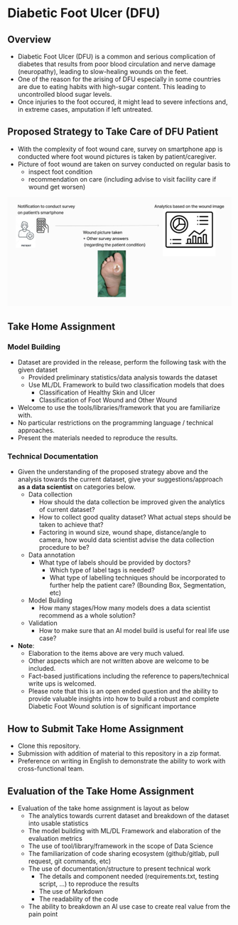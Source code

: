 # Diabetic Foot Ulcer (DFU)

## Overview

- Diabetic Foot Ulcer (DFU) is a common and serious complication of diabetes that results from poor blood circulation and nerve damage (neuropathy), leading to slow-healing wounds on the feet. 
- One of the reason for the arising of DFU especially in some countries are due to eating habits with high-sugar content. This leading to uncontrolled blood sugar levels. 
- Once injuries to the foot occured, it might lead to severe infections and, in extreme cases, amputation if left untreated.


## Proposed Strategy to Take Care of DFU Patient

- With the complexity of foot wound care, survey on smartphone app is conducted where foot wound pictures is taken by patient/caregiver. 
- Picture of foot wound are taken on survey conducted on regular basis to 
    - inspect foot condition
    - recommendation on care (including advise to visit facility care if wound get worsen)

<img src = "metadata/workflow.png">



## Take Home Assignment

### Model Building
-  Dataset are provided in the release, perform the following task with the given dataset
    - Provided preliminary statistics/data analysis towards the dataset
    - Use ML/DL Framework to build two classification models that does
        - Classification of Healthy Skin and Ulcer
        - Classification of Foot Wound and Other Wound
- Welcome to use the tools/libraries/framework that you are familiarize with. 
- No particular restrictions on the programming language / technical approaches. 
- Present the materials needed to reproduce the results.

### Technical Documentation

- Given the understanding of the proposed strategy above and the analysis towards the current dataset, give your suggestions/approach **as a data scientist** on categories below. 
    - Data collection
        - How should the data collection be improved given the analytics of current dataset?
        - How to collect good quality dataset? What actual steps should be taken to achieve that? 
        - Factoring in wound size, wound shape, distance/angle to camera, how would data scientist advise the data collection procedure to be?
    - Data annotation
        - What type of labels should be provided by doctors?
            - Which type of label tags is needed?
            - What type of labelling techniques should be incorporated to further help the patient care? (Bounding Box, Segmentation, etc)
    - Model Building
        - How many stages/How many models does a data scientist recommend as a whole solution?
    - Validation
        - How to make sure that an AI model build is useful for real life use case?  
- __Note__: 
    - Elaboration to the items above are very much valued. 
    - Other aspects which are not written above are welcome to be included. 
    - Fact-based justifications including the reference to papers/technical write ups is welcomed.
    - Please note that this is an open ended question and the ability to provide valuable insights into how to build a robust and complete Diabetic Foot Wound solution is of significant importance

## How to Submit Take Home Assignment

- Clone this repository.
- Submission with addition of material to this repository in a zip format.
- Preference on writing in English to demonstrate the ability to work with cross-functional team.  


## Evaluation of the Take Home Assignment

- Evaluation of the take home assignment is layout as below
    - The analytics towards current dataset and breakdown of the dataset into usable statistics 
    - The model building with ML/DL Framework and elaboration of the evaluation metrics 
    - The use of tool/library/framework in the scope of Data Science
    - The familiarization of code sharing ecosystem (github/gitlab, pull request, git commands, etc)
    - The use of documentation/structure to present technical work
        - The details and component needed (requirements.txt, testing script, ...) to reproduce the results 
        - The use of Markdown
        - The readability of the code
    - The ability to breakdown an AI use case to create real value from the pain point